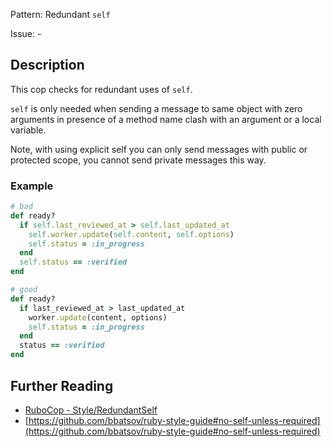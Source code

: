 Pattern: Redundant `self`

Issue: -

## Description

This cop checks for redundant uses of `self`.

`self` is only needed when sending a message to same object with zero arguments in presence of a method name clash with an argument or a local   variable.

Note, with using explicit self you can only send messages with public or protected scope, you cannot send private messages this way.

### Example

```ruby
# bad
def ready?
  if self.last_reviewed_at > self.last_updated_at
    self.worker.update(self.content, self.options)
    self.status = :in_progress
  end
  self.status == :verified
end

# good
def ready?
  if last_reviewed_at > last_updated_at
    worker.update(content, options)
    self.status = :in_progress
  end
  status == :verified
end
```

## Further Reading

* [RuboCop - Style/RedundantSelf](https://rubocop.readthedocs.io/en/latest/cops_style/#styleredundantself)
* [https://github.com/bbatsov/ruby-style-guide#no-self-unless-required](https://github.com/bbatsov/ruby-style-guide#no-self-unless-required)

